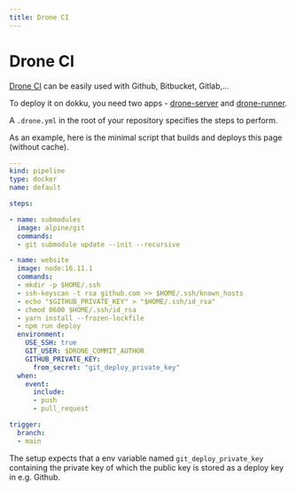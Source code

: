 ```yaml
---
title: Drone CI
---
```


# Drone CI

[Drone CI](https://www.drone.io/) can be easily used with Github, Bitbucket, Gitlab,...

To deploy it on dokku, you need two apps - [drone-server](drone-server.md) and [drone-runner](drone-runner.md).

A `.drone.yml` in the root of your repository specifies the steps to perform. 

As an example, here is the minimal script that builds and deploys this page (without cache).

```yml title=.drone.yml
---
kind: pipeline
type: docker
name: default

steps:

- name: submodules
  image: alpine/git
  commands:
  - git submodule update --init --recursive

- name: website
  image: node:16.11.1
  commands:
  - mkdir -p $HOME/.ssh
  - ssh-keyscan -t rsa github.com >> $HOME/.ssh/known_hosts
  - echo "$GITHUB_PRIVATE_KEY" > "$HOME/.ssh/id_rsa"
  - chmod 0600 $HOME/.ssh/id_rsa
  - yarn install --frozen-lockfile
  - npm run deploy
  environment:
    USE_SSH: true
    GIT_USER: $DRONE_COMMIT_AUTHOR
    GITHUB_PRIVATE_KEY:
      from_secret: "git_deploy_private_key"
  when:
    event:
      include:
      - push
      - pull_request

trigger:
  branch:
  - main
```

The setup expects that a env variable named `git_deploy_private_key` containing the private key of which the public key is stored as a deploy key in e.g. Github.